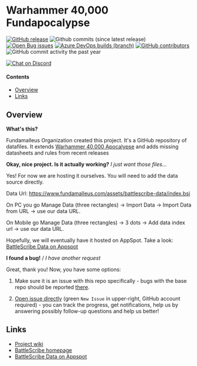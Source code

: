 Warhammer 40,000 Fundapocalypse
===========================


[![GitHub release](https://img.shields.io/github/release/normanthesquid/wh40k-fundapocalypse.svg?style=flat-square)](https://github.com/normanthesquid/wh40k-fundapocalypse/releases/latest)
![Github commits (since latest release)](https://img.shields.io/github/commits-since/normanthesquid/wh40k-fundapocalypse/latest.svg?style=flat-square)
[![Open Bug issues](https://img.shields.io/github/issues/normanthesquid/wh40k-fundapocalypse/🔠%20Type%3A%20Bug.svg?style=flat-square&label=bugs)](https://github.com/normanthesquid/wh40k-fundapocalypse/issues?q=is%3Aissue+is%3Aopen+label%3A%22🔠%20Type%3A%20Bug%22)
[![Azure DevOps builds (branch)](https://img.shields.io/azure-devops/build/bsdata-devs/70736e70-cd5f-4af7-9ea5-541b66c3e4cb/2/master.svg?label=build%3A%20master&logo=azure-pipelines&style=flat-square)](https://dev.azure.com/bsdata-devs/data-repos/_build?definitionId=2)
[![GitHub contributors](https://img.shields.io/github/contributors/normanthesquid/wh40k-fundapocalypse.svg?style=flat-square)](https://github.com/normanthesquid/wh40k-fundapocalypse/graphs/contributors)
![GitHub commit activity the past year](https://img.shields.io/github/commit-activity/y/normanthesquid/wh40k-fundapocalypse.svg?style=flat-square)

[![Chat on Discord](https://img.shields.io/discord/558412685981777922.svg?logo=discord&style=popout-square)](https://discord.gg/KqPVhds)

#### Contents ####

* [Overview][]
* [Links][]

## Overview ##
[Overview]: #overview

__What's this?__

Fundamalleus Organization created this project. It's a GitHub repository of datafiles. It extends [Warhammer 40,000 Apocalypse](https://github.com/BSData/wh40k-apocalypse) and adds missing datasheets and rules from recent releases

__Okay, nice project. Is it actually working?__ _I just want those files..._

Yes! For now we are hosting it ourselves. You will need to add the data source directly.

Data Url:
https://www.fundamalleus.com/assets/battlescribe-data/index.bsi

On PC you go Manage Data (three rectangles) -> Import Data -> Import Data from URL -> use our data URL.

On Mobile go Manage Data (three rectangles) -> 3 dots -> Add data index url -> use our data URL.

Hopefully, we will eventually have it hosted on AppSpot. Take a look: [BattleScribe Data on Appspot][]

__I found a bug!__ / *I have another request*

Great, thank you! Now, you have some options:

1. Make sure it is an issue with this repo specifically - bugs with the base repo should be reported [there](https://github.com/BSData/wh40k-apocalypse).

2. [Open issue directly][] (green `New Issue` in upper-right, GitHub account required) - you can track the progress, get notifications, help us by answering possibly follow-up questions and help us better!

## Links ##
[Links]: #links

* [Project wiki][]
* [BattleScribe homepage][]
* [BattleScribe Data on Appspot][]
<!-- * [Getting Started wiki][] -->

[Report it on Appspot]: http://battlescribedata.appspot.com/#/repo/TemplateDataRepo
[Open Issue directly]: https://github.com/normanthesquid/wh40k-fundapocalypse/issues
[BattleScribe homepage]: http://www.battlescribe.net/
[BattleScribe Data on Appspot]: http://battlescribedata.appspot.com/#/repos
[Project wiki]: https://github.com/normanthesquid/wh40k-fundapocalypse/wiki
<!-- [Getting Started wiki]: https://github.com/BSData/catalogue-development/wiki/Getting-Started#contributing -->

